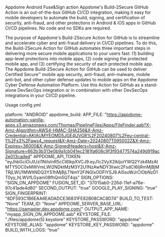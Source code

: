 Appdome Android Fuse&Sign action
Appdome's Build-2Secure GitHub Action is an out-of-the-box GitHub CI/CD integration, making it easy for mobile developers to automate the build, signing, and certification of security, anti-fraud, and other protections in Android & iOS apps in GitHub CI/CD pipelines. No code and no SDKs are required.

The purpose of Appdome's Build-2Secure Action for GitHub is to streamline and accelerate cyber and anti-fraud delivery in CI/CD pipelines. To do this, the Build-2Secure Action for GitHub automates three important steps in delivering more secure mobile applications to your users fast: (1) building app-level protections into mobile apps, (2) code signing the protected mobile app, and (3) certifying the security of each protected mobile app. The Appdome Build-2Secure Action for GitHub can be used to deliver Certified Secure™ mobile app security, anti-fraud, anti-malware, mobile anti-bot, and other cyber defense updates to mobile apps on the Appdome Cyber Defense Automation Platform. Use this Action for GitHub as a stand-alone DevSecOps integration or in combination with other DevSecOps integrations in your CI/CD pipeline.

Usage
config.yml

platform: "ANDROID"
appdome_build:
  APP_FILE: "https://appdome-automation-vanilla-apps.s3.amazonaws.com/Thomas/PipelineFiles/Apps/FileFinder.aab?X-Amz-Algorithm=AWS4-HMAC-SHA256&X-Amz-Credential=AKIAUMYEOMD5JGE4UVGR%2F20240807%2Feu-central-1%2Fs3%2Faws4_request&X-Amz-Date=20240807T095002Z&X-Amz-Expires=36000&X-Amz-SignedHeaders=host&X-Amz-Signature=662b3b313e0b9a1cb041ec2181fa608c9f3f93477574a249d919ac2e013caded"
  APPDOME_API_TOKEN: "eyJhbGciOiJIUzI1NiIsInR5cCI6IkpXVCJ9.eyJ1c2VyX2lkIjoiYWQ2Yzk4MzAtMTY5OC0xMWVmLWI2NDktMzM3Y2U1NzAwNDY3Iiwic2FsdCI6IjRmMjBjMTRjLWU1MWItNDQ3YS1hMjBjLTNmY2FiNGIxODFlYSJ9.AI5soWJrClObNzD1T0yy_hLWVfLGyam08fhQm5QT4qs"
  SIGN_OPTIONS: "SIGN_ON_APPDOME"
  FUSION_SET_ID: "37015ab0-226d-11ef-a76e-97c41ade4d80"
  SECOND_OUTPUT: "true"
  GOOGLE_PLAY_SIGNING: "true"
  SIGN_FINGERPRINT: "8DF593C1B6EAA6EADADCE36831FE82B08CAC8D74"
  BUILD_TO_TEST: "None"
  TEAM_ID: "None"
  APPDOME_SERVER_BASE_URL: "https://qamaster.dev.appdome.com/"
  OUTPUT_APP_NAME: "myapp_SIGN_ON_APPDOME.aab"
  KEYSTORE_FILE: "./files/appdome(5).keystore"
  KEYSTORE_PASSWORD: "appdome"
  KEYSTORE_ALIAS: "appdome"
  KEYSTORE_KEY_PASSWORD: "appdome"
  BUILD_WITH_LOGS: "true"